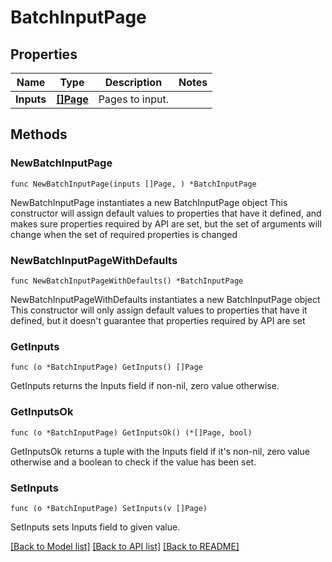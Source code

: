 # BatchInputPage

## Properties

Name | Type | Description | Notes
------------ | ------------- | ------------- | -------------
**Inputs** | [**[]Page**](Page.md) | Pages to input. | 

## Methods

### NewBatchInputPage

`func NewBatchInputPage(inputs []Page, ) *BatchInputPage`

NewBatchInputPage instantiates a new BatchInputPage object
This constructor will assign default values to properties that have it defined,
and makes sure properties required by API are set, but the set of arguments
will change when the set of required properties is changed

### NewBatchInputPageWithDefaults

`func NewBatchInputPageWithDefaults() *BatchInputPage`

NewBatchInputPageWithDefaults instantiates a new BatchInputPage object
This constructor will only assign default values to properties that have it defined,
but it doesn't guarantee that properties required by API are set

### GetInputs

`func (o *BatchInputPage) GetInputs() []Page`

GetInputs returns the Inputs field if non-nil, zero value otherwise.

### GetInputsOk

`func (o *BatchInputPage) GetInputsOk() (*[]Page, bool)`

GetInputsOk returns a tuple with the Inputs field if it's non-nil, zero value otherwise
and a boolean to check if the value has been set.

### SetInputs

`func (o *BatchInputPage) SetInputs(v []Page)`

SetInputs sets Inputs field to given value.



[[Back to Model list]](../README.md#documentation-for-models) [[Back to API list]](../README.md#documentation-for-api-endpoints) [[Back to README]](../README.md)


